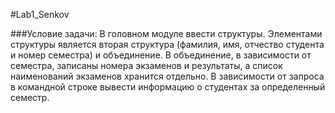 #﻿Lab1_Senkov
 
###Условие задачи:
В головном модуле ввести структуры. Элементами структуры 
является вторая структура (фамилия, имя, отчество студента и номер
семестра) и объединение. В объединение, в зависимости от семестра,
записаны номера экзаменов и результаты, а список наименований
экзаменов хранится отдельно. В зависимости от запроса в командной
строке вывести информацию о студентах за определенный семестр.
